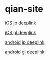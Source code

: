 # qian-site



[iOS jp deeplink](https://hqsj.adj.st/?adj_t=1manxkag)




[iOS gl deeplink](https://lgzn.adj.st/?adj_t=1mseex0q)



[android jp deeplink](https://app.adjust.com/1manxkag?deep_link=com-aniplex-magia-exedra-jp)




[android gl deeplink](https://app.adjust.com/1mseex0q?deep_link=com-aniplex-magia-exedra-en)



